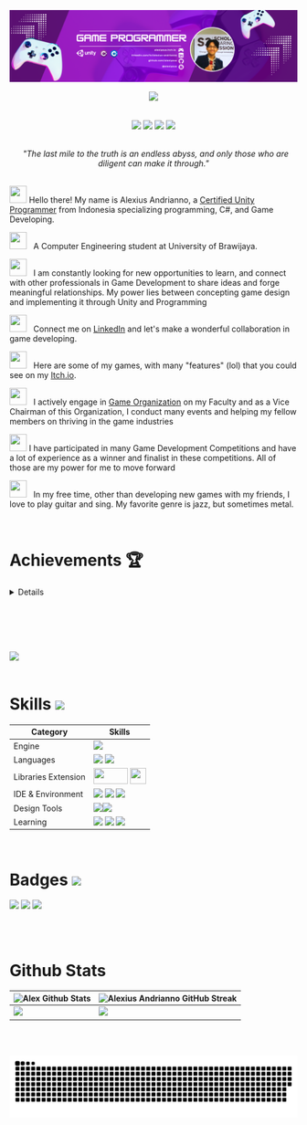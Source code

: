 <!--- ------------------------------------------------------------------------------------------------------------------------------------------------------ -->
<!--- -- Custom Designed Banner ---------------------------------------------------------------------------------------------------------------------------- -->
<!--- ------------------------------------------------------------------------------------------------------------------------------------------------------ -->

![Banner GitHub](https://github.com/alexiyous/alexiyous/blob/main/images/image/image.png)

<!--- ------------------------------------------------------------------------------------------------------------------------------------------------------ -->
<!--- -- Visitor Badge + Links ----------------------------------------------------------------------------------------------------------------------------- -->
<!--- ------------------------------------------------------------------------------------------------------------------------------------------------------ -->

<div align="center">
  <img src="https://komarev.com/ghpvc/?username=alexiyous&color=blueviolet" />
  <br><br>

  <a href="https://www.linkedin.com/in/alexius-andrianno"><img src="https://img.shields.io/badge/LinkedIn-d5d5d5?style=for-the-badge&logo=linkedin&logoColor=A422CE"/></a>
  <a href="mailto:alexiusrenanta@gmail.com"><img src="https://img.shields.io/badge/Gmail-d5d5d5?style=for-the-badge&logo=gmail&logoColor=A422CE" /></a>
  <a href="https://alexiyous.itch.io/"><img src="https://img.shields.io/badge/Itch.io-d5d5d5?style=for-the-badge&logo=itch.io&logoColor=A422CE"  ></a>
   <img src="https://img.shields.io/badge/Twitter-d5d5d5?style=for-the-badge&logo=twitter&logoColor=A422CE" ></a>
</div>
<br>

<!--- ------------------------------------------------------------------------------------------------------------------------------------------------------ -->
<!--- -- About ME  --------------------------------------------------------------------------------------------------------------------------------------- -->
<!--- ------------------------------------------------------------------------------------------------------------------------------------------------------ -->


<div>
<div align="center">
<i>&nbsp; "The last mile to the truth is an endless abyss, and only those who are diligent can make it through." </i><br><br>
</div>
  
<img src="https://media.giphy.com/media/hvRJCLFzcasrR4ia7z/giphy.gif" width="30" height="30"> Hello there! My name is Alexius Andrianno, a [Certified Unity Programmer](https://www.credly.com/badges/f2df1239-18b7-45eb-a6c1-e4509946657a/linked_in_profile) from Indonesia specializing programming, C#, and Game Developing.

<img src="https://media4.giphy.com/media/v1.Y2lkPTc5MGI3NjExMjIwaHY3aWs0aWsxeWJwbDdtN2drcXQ0MHBremk1ODdrdm8wY3BrZiZlcD12MV9pbnRlcm5hbF9naWZfYnlfaWQmY3Q9cw/dUNLBahKJICTZLmMl6/giphy.gif" width="30" height="30"> &nbsp; A Computer Engineering student at University of Brawijaya.

<img src="https://cdn.pixabay.com/animation/2023/06/13/15/13/15-13-30-905_512.gif" width="30" height="30"> &nbsp; I am constantly looking for new opportunities to learn, and connect with other professionals in Game Development to share ideas and forge meaningful relationships. My power lies between concepting game design and implementing it through Unity and Programming

<img src="https://media.tenor.com/WcX0kyTKLNoAAAAC/thisisfinland-finland.gif" width="30" height="30"> &nbsp; Connect me on [LinkedIn](https://www.linkedin.com/in/alexius-andrianno) and let's make a wonderful collaboration in game developing.

<img src="https://64.media.tumblr.com/cc4e63aa4626f7ae6a05cbc59d08d9a2/tumblr_mtdwydfu2x1s5jjtzo1_500.gifv" width="30" height="30"> &nbsp; Here are some of my games, with many "features" (lol) that you could see on my [Itch.io](https://alexiyous.itch.io/).

<img src="https://media4.giphy.com/media/v1.Y2lkPTc5MGI3NjExZTc4a2VyODRpeG5pbHFieHhvYzRwa3liMWJjYmNlNG52YnM5dGxtbyZlcD12MV9pbnRlcm5hbF9naWZfYnlfaWQmY3Q9cw/yz6KMGAmAS39aUOlqX/giphy_s.gif" width="30" height="30"> &nbsp; I actively engage in [Game Organization](https://www.instagram.com/raion_community/) on my Faculty and as a Vice Chairman of this Organization, I conduct many events and helping my fellow members on thriving in the game industries

<img src="https://media4.giphy.com/media/9xt1MUZqkneFiWrAAD/giphy.gif?cid=ecf05e47if97oq6hlrkyvbx0qkxzgjami9l4zfhi2nrkk7l2&ep=v1_gifs_search&rid=giphy.gif&ct=g" width="30" height="30"> I have participated in many Game Development Competitions and have a lot of experience as a winner and finalist in these competitions. All of those are my power for me to move forward

<img src="https://media4.giphy.com/media/v1.Y2lkPTc5MGI3NjExeHYxY29mazE1anI2NnB3dWo5Y21ueW9pb284cHNmaDB5eWsxdmNoayZlcD12MV9pbnRlcm5hbF9naWZfYnlfaWQmY3Q9cw/HiG5VSRT3bhxO0Noha/giphy.gif" width="30" height="30"> &nbsp; In my free time, other than developing new games with my friends, I love to play guitar and sing. My favorite genre is jazz, but sometimes metal.

</div>

<br>

# Achievements 🏆
<details>
  <br>
  
  <img src="https://i.imgur.com/wEex5FV.gif" width="30" height="30"> Competition Zone
  - [1st Place Winner of MAGE 9 ITS Game Dev Competition](https://www.linkedin.com/posts/alexius-andrianno_gamedev-furryociousshowdown-mage9its-activity-7132699431119855616--fwn?utm_source=share&utm_medium=member_desktop), MAGE is an annual event held by ITS computer engineering students. MAGE not only provides a channel for students and academics, but also serves as a conduit for the exploration of novel ideas, inventive solutions, and technical proficiency across diverse domains within the realm of information technology.

This competition provides a golden opportunity for participants to explore the world of creativity, innovation and programming in the gaming industry. 
  - [Best Visual Winner: Festival STMM Game Jam](https://www.linkedin.com/posts/alexius-andrianno_exciting-news-im-thrilled-to-announce-activity-7093117099421675520-RLee?utm_source=share&utm_medium=member_desktop), nationwide game jam held by _Sekolah Tinggi Multimedia_ Jogjakarta where my team came out as the Best Game Visually with Magical theme
  - [Finalist JOINTS Game Jam UGM 2023](https://www.linkedin.com/posts/alexius-andrianno_jointsgamejam2023-chronosfox-gamedevelopment-activity-7067460129570394112-Mo9N?utm_source=share&utm_medium=member_desktop) conducted by _OmahTI Universitas Gadjah Mada_, presenting my game with pitch deck of the game concept and mechanics.
  - [2nd Place Game Development at Raion Hackjam 2022](https://www.linkedin.com/in/alexius-andrianno/overlay/experience/2094316345/multiple-media-viewer/?profileId=ACoAADbNDwEBZ4_gi0rQJsXo8FYIUltl4jslb6E&treasuryMediaId=1635511853157), held by _Raion Community_.

  <img src="https://media.tenor.com/w-boZxCBeu0AAAAi/career-great-employee.gif" width="30" height="30"> Career Zone
  - Game Designer Intern at [Primeskills Indonesia](https://www.primeskills.id/)
  - Fulltime Game Programmer at [Ikan Asin Production](https://play.google.com/store/apps/dev?id=8658098171267210412)
  
</details>

<br><br>
<img src="https://media2.giphy.com/media/v1.Y2lkPTc5MGI3NjExbjV2ZHVhcTA4c2kxY2s5Y2N5eDR4amgyZ3g2NjN5ajdsbHZweWVvZiZlcD12MV9pbnRlcm5hbF9naWZfYnlfaWQmY3Q9Zw/26FPrOsqN5TCniOsg/giphy.gif" width="1920" height="14" />

<!--- ------------------------------------------------------------------------------------------------------------------------------------------------------ -->
<!--- -- Activity Graph ------------------------------------------------------------------------------------------------------------------------------------ -->
<!--- ------------------------------------------------------------------------------------------------------------------------------------------------------ -->


<br>

<img src="https://github-readme-activity-graph.vercel.app/graph?username=alexiyous&bg_color=161b22&color=ffffff&line=d5d5d5&point=a422ce&area=true&hide_border=true&hide_title=true" />

<img src="https://media2.giphy.com/media/v1.Y2lkPTc5MGI3NjExbjV2ZHVhcTA4c2kxY2s5Y2N5eDR4amgyZ3g2NjN5ajdsbHZweWVvZiZlcD12MV9pbnRlcm5hbF9naWZfYnlfaWQmY3Q9Zw/26FPrOsqN5TCniOsg/giphy.gif" width="1920" height="14" />

<!--- ------------------------------------------------------------------------------------------------------------------------------------------------------ -->
<!--- -- Skills Section ------------------------------------------------------------------------------------------------------------------------------------ -->
<!--- ------------------------------------------------------------------------------------------------------------------------------------------------------ -->

# Skills <img src='https://media0.giphy.com/media/UVG0BN8TOMKkPOJS6e/giphy.gif?cid=ecf05e475p7507jh52ns5ikdl9amj55jmpk36ic0ap32qqua&ep=v1_gifs_related&rid=giphy.gif&ct=s' width="40"> 

| Category        | Skills        |
|-----------------|---------------|
| Engine| <img src="https://img.shields.io/badge/Unity-000000?style=for-the-badge&logo=unity&logoColor=white"/> |
| Languages       | <img src="https://img.shields.io/badge/c%23-%23239120.svg?style=for-the-badge&logo=c-sharp&logoColor=white"/> <img src="https://img.shields.io/badge/C%2B%2B-00599C?style=for-the-badge&logo=c%2B%2B&logoColor=white"/> |
| Libraries Extension | <img src="https://assetstorev1-prd-cdn.unity3d.com/key-image/c5ec08d3-ee6b-4ca6-8fe6-7197c829f185.png" width="60" height="28" /> <img src="https://assetstorev1-prd-cdn.unity3d.com/key-image/fd052e88-d81f-46d3-ac8f-b2c2214f9376.png" width="28" height="28" />
| IDE & Environment | <img src="https://img.shields.io/badge/Visual%20Studio%20Code-0078d7.svg?style=for-the-badge&logo=visual-studio-code&logoColor=white" /> <img src="https://img.shields.io/badge/Visual%20Studio-5C2D91.svg?style=for-the-badge&logo=visual-studio&logoColor=white" /> <img src="https://img.shields.io/badge/Google_chrome-4285F4?style=for-the-badge&logo=Google-chrome&logoColor=white" /> |
| Design Tools    | <img src="https://img.shields.io/badge/Figma-F24E1E?style=for-the-badge&logo=figma&logoColor=white"/><img src="https://img.shields.io/badge/Dribbble-EA4C89?style=for-the-badge&logo=dribbble&logoColor=white" /></a> |
| Learning | <img src="https://img.shields.io/badge/Coursera-0056D2?style=for-the-badge&logo=Coursera&logoColor=white" /> <img src="https://img.shields.io/badge/Unity-000000?style=for-the-badge&logo=unity&logoColor=white" /> <img src="https://img.shields.io/badge/Udemy-EC5252?style=for-the-badge&logo=Udemy&logoColor=white" /> |
  
<img src="https://media2.giphy.com/media/v1.Y2lkPTc5MGI3NjExbjV2ZHVhcTA4c2kxY2s5Y2N5eDR4amgyZ3g2NjN5ajdsbHZweWVvZiZlcD12MV9pbnRlcm5hbF9naWZfYnlfaWQmY3Q9Zw/26FPrOsqN5TCniOsg/giphy.gif" width="1920" height="14" />

<br>

<!--- ------------------------------------------------------------------------------------------------------------------------------------------------------ -->
<!--- -- Projects Section ---------------------------------------------------------------------------------------------------------------------------------- -->
<!--- ------------------------------------------------------------------------------------------------------------------------------------------------------ -->

# Badges <img src="https://media0.giphy.com/media/v1.Y2lkPTc5MGI3NjExeXF6bjhiNW14NDRzaHBuZDVqOXRkZXNyOGs5cWNndDYzbW1hMW91NSZlcD12MV9pbnRlcm5hbF9naWZfYnlfaWQmY3Q9cw/45mXi5HkdggxfT5Fm3/giphy.gif" width="40" />
<img src="https://images.credly.com/images/d1f43356-4e1e-424a-99e3-65636d7bc4fd/image.png" width="110" /> <img src="https://images.credly.com/size/680x680/images/03d1c2f6-6182-49bd-b5af-2ef6d28b5383/image.png" width="110" /> <img src="https://images.credly.com/size/680x680/images/2ebece18-451f-4f69-868a-9b5edac57567/image.png" width="110" />

<br>
<img src="https://media2.giphy.com/media/v1.Y2lkPTc5MGI3NjExbjV2ZHVhcTA4c2kxY2s5Y2N5eDR4amgyZ3g2NjN5ajdsbHZweWVvZiZlcD12MV9pbnRlcm5hbF9naWZfYnlfaWQmY3Q9Zw/26FPrOsqN5TCniOsg/giphy.gif" width="1920" height="14" />

<!--- ------------------------------------------------------------------------------------------------------------------------------------------------------ -->
<!--- -- Metrics ------------------------------------------------------------------------------------------------------------------------------------------- -->
<!--- ------------------------------------------------------------------------------------------------------------------------------------------------------ -->

# Github Stats

<!-- You can check the workflows here: (.github/workflows)   -->
| ![Alex Github Stats](https://github-readme-stats.vercel.app/api?username=alexiyous\&rank_icon=percentile&show_icons=true&theme=tokyonight&show=reviews&bg_color=fff&title_color=0a1931&icon_color=0a1931&text_color=0A0209&border_color=0A0209&border_radius=8) | ![Alexius Andrianno GitHub Streak](https://github-readme-streak-stats.herokuapp.com/?user=alexiyous&theme=tokyonight&theme=icegray&border_radius=8) |
| -- | -- |
|<img height="180em" src="https://github-readme-stats-eight-theta.vercel.app/api?username=alexiyous&show_icons=true&theme=dark&include_all_commits=true&count_private=true"/>| <img height="180em" src="https://github-readme-stats-eight-theta.vercel.app/api/top-langs/?username=alexiyous&layout=compact&langs_count=8&theme=dark"/>|
                
<br>

<img src="https://media2.giphy.com/media/v1.Y2lkPTc5MGI3NjExbjV2ZHVhcTA4c2kxY2s5Y2N5eDR4amgyZ3g2NjN5ajdsbHZweWVvZiZlcD12MV9pbnRlcm5hbF9naWZfYnlfaWQmY3Q9Zw/26FPrOsqN5TCniOsg/giphy.gif" width="1920" height="14" />

<!--- ------------------------------------------------------------------------------------------------------------------------------------------------------ -->
<!--- -- Snake Contribution Graph -------------------------------------------------------------------------------------------------------------------------- -->
<!--- ------------------------------------------------------------------------------------------------------------------------------------------------------ -->
 
![Snake animation Contribution Graph](https://raw.githubusercontent.com/alexiyous/alexiyous/output/github-contribution-grid-snake-dark.svg)
